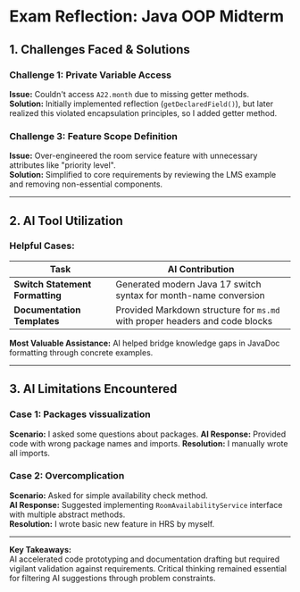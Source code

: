 # Exam Reflection: Java OOP Midterm

## 1. Challenges Faced & Solutions

### Challenge 1: Private Variable Access
**Issue:** Couldn't access `A22.month` due to missing getter methods.  
**Solution:** Initially implemented reflection (`getDeclaredField()`), but later realized this violated encapsulation principles, so I added getter method.

### Challenge 3: Feature Scope Definition
**Issue:** Over-engineered the room service feature with unnecessary attributes like "priority level".  
**Solution:** Simplified to core requirements by reviewing the LMS example and removing non-essential components.

---

## 2. AI Tool Utilization

### Helpful Cases:
| Task | AI Contribution |
|------|-----------------|
| **Switch Statement Formatting** | Generated modern Java 17 switch syntax for month-name conversion |
| **Documentation Templates** | Provided Markdown structure for `ms.md` with proper headers and code blocks |

**Most Valuable Assistance:** AI helped bridge knowledge gaps in JavaDoc formatting through concrete examples.

---

## 3. AI Limitations Encountered

### Case 1: Packages vissualization
**Scenario:** I asked some questions about packages.
**AI Response:** Provided code with wrong package names and imports.
**Resolution:** I manually wrote all imports.

### Case 2: Overcomplication
**Scenario:** Asked for simple availability check method.  
**AI Response:** Suggested implementing `RoomAvailabilityService` interface with multiple abstract methods.  
**Resolution:** I wrote basic new feature in HRS by myself.

---

**Key Takeaways:**  
AI accelerated code prototyping and documentation drafting but required vigilant validation against requirements. Critical thinking remained essential for filtering AI suggestions through problem constraints.
